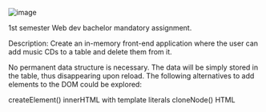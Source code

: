 ![image](https://github.com/user-attachments/assets/8584bf6e-d45e-4a16-beb4-a55e57137428)

1st semester Web dev bachelor mandatory assignment. 

Description: 
Create an in-memory front-end application where the user can add music CDs to a table and delete them from it.

No permanent data structure is necessary. The data will be simply stored in the table, thus disappearing upon reload.
The following alternatives to add elements to the DOM could be explored:

createElement()
innerHTML with template literals
cloneNode()
HTML <template>
Notice that all of them have their pros and cons.

Example from lecturer of what the site could look like:
![image](https://github.com/user-attachments/assets/58263db7-37de-4b0e-99ae-d1ac2850f1c1)
